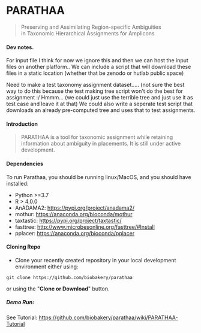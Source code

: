 
# PARATHAA
> Preserving and Assimilating Region-specific Ambiguities in Taxonomic Hierarchical Assignments for Amplicons
 
#### Dev notes.

For input file I think for now we ignore this and then we can host the input files on another platform..
We can include a script that will download these files in a static location (whether that be zenodo or hutlab public space)

Need to make a test taxonomy assignment dataset..... (not sure the best way to do this because the test making tree script won't do the best for assignment :/ 
Hmmm... (we could just use the terrible tree and just use it as test case and leave it at that)
We could also write a seperate test script that downloads an already pre-computed tree and uses that to test assignments.

#### Introduction
> PARATHAA is a tool for taxonomic assignment while retaining information about ambiguity in placements. It is still under active development.

#### Dependencies
To run Parathaa, you should be running linux/MacOS, and you should have installed:
- Python >=3.7
- R > 4.0.0
- AnADAMA2: https://pypi.org/project/anadama2/
- mothur: https://anaconda.org/bioconda/mothur
- taxtastic: https://pypi.org/project/taxtastic/
- fasttree: http://www.microbesonline.org/fasttree/#Install
- pplacer: https://anaconda.org/bioconda/pplacer


####  Cloning Repo
  

- Clone your recently created repository in your local development environment either using:
```
git clone https://github.com/biobakery/parathaa
```
or using the "**Clone or Download**" button.


##### Demo Run:
See Tutorial: https://github.com/biobakery/parathaa/wiki/PARATHAA-Tutorial


